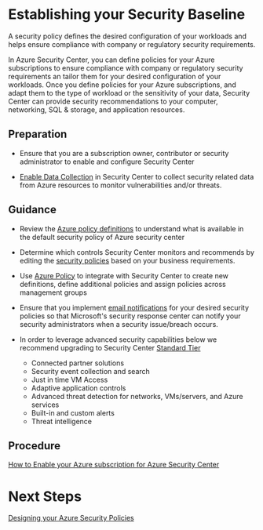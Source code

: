 
# Establishing your Security Baseline

A security policy defines the desired configuration of your workloads and helps ensure compliance with company or regulatory security requirements.  



In Azure Security Center, you can define policies for your Azure subscriptions to ensure compliance with company or regulatory security requirements an tailor them for your desired configuration of your workloads. Once you define policies for your Azure subscriptions, and adapt them to the type of workload or the sensitivity of your data, Security Center can provide security recommendations to your computer, networking, SQL & storage, and application resources. 


 


 


## Preparation 

- Ensure that you are a subscription owner, contributor or security administrator to enable and configure Security Center 


- [Enable Data Collection](https://docs.microsoft.com/en-us/azure/security-center/security-center-enable-data-collection) in Security Center to collect security related data from Azure resources to monitor vulnerabilities and/or threats. 



 
## Guidance 

- Review the [Azure policy definitions](https://docs.microsoft.com/en-us/azure/security-center/security-center-policies#available-security-policy-definitions) to understand what is available in the default security policy of Azure security center 


- Determine which controls Security Center monitors and recommends by editing the [security policies](https://docs.microsoft.com/en-us/azure/security-center/security-center-policies#edit-security-policies) based on your business requirements. 


- Use [Azure Policy](https://docs.microsoft.com/en-us/azure/security-center/security-center-azure-policy) to integrate with Security Center to create new definitions, define additional policies and assign policies across management groups 


- Ensure that you implement [email notifications](https://docs.microsoft.com/en-us/azure/security-center/security-center-provide-security-contact-details) for your desired security policies so that Microsoft's security response center can notify your security administrators when a security issue/breach occurs. 


- In order to leverage advanced security capabilities below we recommend upgrading to Security Center [Standard Tier](https://docs.microsoft.com/en-us/azure/security-center/security-center-get-started#upgrade-to-the-standard-tier)  

  - Connected partner solutions
  - Security event collection and search 
  - Just in time VM Access  
  - Adaptive application controls 
  - Advanced threat detection for networks, VMs/servers, and Azure services  
  - Built-in and custom alerts  
  - Threat intelligence  




## Procedure 



[How to Enable your Azure subscription for Azure Security Center](https://docs.microsoft.com/en-us/azure/security-center/security-center-get-started#enable-your-azure-subscription)  


 


# Next Steps 


[Designing your Azure Security Policies](Designing-your-Azure-Security-Policies.md)
